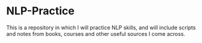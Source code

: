 # NLP-Practice
This is a repository in which I will practice NLP skills, and will include scripts and notes from books, courses and other useful sources I come across.
